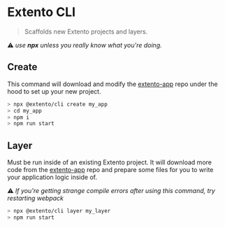 # Extento CLI

> Scaffolds new Extento projects and layers.

:warning: *use **npx** unless you really know what you're doing.*

 ## Create

 This command will download and modify the [extento-app](https://github.com/extento-org/extento-app) repo under the hood to set up your new project. 

 ```bash
 > npx @extento/cli create my_app
 > cd my_app
 > npm i
 > npm run start
 ```
 
 ## Layer
 
 Must be run inside of an existing Extento project. It will download more code from the [extento-app](https://github.com/extento-org/extento-app) repo and prepare some files for you to write your application logic inside of.
 
 :warning: *If you're getting strange compile errors after using this command, try restarting webpack*
 
 ```bash
 > npx @extento/cli layer my_layer
 > npm run start
 ```